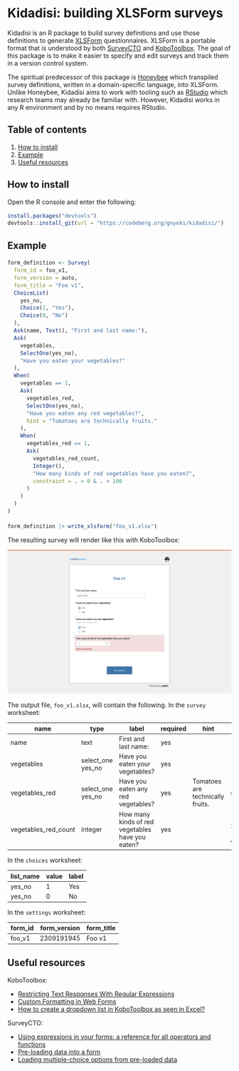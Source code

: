 # Kidadisi: building XLSForm surveys

Kidadisi is an R package to build survey definitions and use those definitions to generate [XLSForm](https://xlsform.org/) questionnaires.
XLSForm is a portable format that is understood by both [SurveyCTO](https://www.surveycto.com/) and [KoboToolbox](https://www.kobotoolbox.org/).
The goal of this package is to make it easier to specify and edit surveys and track them in a version control system.

The spiritual predecessor of this package is [Honeybee](https://github.com/gn0/honeybee/) which transpiled survey definitions, written in a domain-specific language, into XLSForm.
Unlike Honeybee, Kidadisi aims to work with tooling such as [RStudio](https://posit.co/products/open-source/rstudio/) which research teams may already be familiar with.
However, Kidadisi works in any R environment and by no means requires RStudio.

## Table of contents

1. [How to install](#how-to-install)
2. [Example](#example)
3. [Useful resources](#useful-resources)

## How to install

Open the R console and enter the following:

```r
install.packages("devtools")
devtools::install_git(url = "https://codeberg.org/gnyeki/kidadisi/")
```

## Example

```r
form_definition <- Survey(
  form_id = foo_v1,
  form_version = auto,
  form_title = "Foo v1",
  ChoiceList(
    yes_no,
    Choice(1, "Yes"),
    Choice(0, "No")
  ),
  Ask(name, Text(), "First and last name:"),
  Ask(
    vegetables,
    SelectOne(yes_no),
    "Have you eaten your vegetables?"
  ),
  When(
    vegetables == 1,
    Ask(
      vegetables_red,
      SelectOne(yes_no),
      "Have you eaten any red vegetables?",
      hint = "Tomatoes are technically fruits."
    ),
    When(
      vegetables_red == 1,
      Ask(
        vegetables_red_count,
        Integer(),
        "How many kinds of red vegetables have you eaten?",
        constraint = . > 0 & . < 100
      )
    )
  )
)

form_definition |> write_xlsform("foo_v1.xlsx")
```

The resulting survey will render like this with KoboToolbox:

<img src="./examples/screenshot.png" alt="Screenshot of the example survey" width="600" />

The output file, `foo_v1.xlsx`, will contain the following.
In the `survey` worksheet:

| name                 | type              | label                                            | required | hint                             | relevance                                         | constraint          |
|----------------------|-------------------|--------------------------------------------------|----------|----------------------------------|---------------------------------------------------|---------------------|
| name                 | text              | First and last name:                             | yes      |                                  |                                                   |                     |
| vegetables           | select_one yes_no | Have you eaten your vegetables?                  | yes      |                                  |                                                   |                     |
| vegetables_red       | select_one yes_no | Have you eaten any red vegetables?               | yes      | Tomatoes are technically fruits. | `${vegetables} = 1`                               |                     |
| vegetables_red_count | integer           | How many kinds of red vegetables have you eaten? | yes      |                                  | `(${vegetables} = 1) and (${vegetables_red} = 1)` | `. > 0 and . < 100` |

In the `choices` worksheet:

| list_name | value | label |
|-----------|-------|-------|
| yes_no    | 1     | Yes   |
| yes_no    | 0     | No    |


In the `settings` worksheet:

| form_id | form_version | form_title |
|---------|--------------|------------|
| foo_v1  | 2309191945   | Foo v1     |

## Useful resources

KoboToolbox:

- [Restricting Text Responses With Regular Expressions](https://support.kobotoolbox.org/restrict_responses.html)
- [Custom Formatting in Web Forms](https://support.kobotoolbox.org/custom_format_web.html)
- [How to create a dropdown list in KoboToolbox as seen in Excel?](https://community.kobotoolbox.org/t/how-to-create-a-drop-down-list-in-kobotoolbox-as-seen-in-excel/943)

SurveyCTO:

- [Using expressions in your forms: a reference for all operators and functions](https://docs.surveycto.com/02-designing-forms/01-core-concepts/09.expressions.html)
- [Pre-loading data into a form](https://docs.surveycto.com/02-designing-forms/03-advanced-topics/03.preloading.html)
- [Loading multiple-choice options from pre-loaded data](https://docs.surveycto.com/02-designing-forms/03-advanced-topics/04.search-and-select.html)

